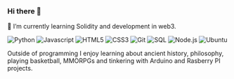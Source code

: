 ### Hi there 👋

🌱 I’m currently learning Solidity and development in web3.

![Python](https://camo.githubusercontent.com/12c0f610a4debf3584110dca32db54c05d308d85418eea2b7efa7cd9f1b5e901/68747470733a2f2f696d672e736869656c64732e696f2f62616467652f2d507974686f6e2d3233323732413f7374796c653d666c6174266c6f676f3d707974686f6e)
![Javascript](https://camo.githubusercontent.com/8ba08560034b26913f7aec76e4a82c3743c60c48dcb2dba7cd79ea8e1e3456cc/68747470733a2f2f696d672e736869656c64732e696f2f62616467652f2d4a6176615363726970742d3233323732413f7374796c653d666c6174266c6f676f3d6a617661736372697074)
![HTML5](https://camo.githubusercontent.com/b85b92df7aab898f7353bca63f0003312239d147c9e584761b6e79a3176899b7/68747470733a2f2f696d672e736869656c64732e696f2f62616467652f2d48544d4c352d3233323732413f7374796c653d666c6174266c6f676f3d68746d6c35)
![CSS3](https://camo.githubusercontent.com/94e70ab07d6209cef41f1821f341063e8d5996c7e7e322e51e4c9b5917919cdd/68747470733a2f2f696d672e736869656c64732e696f2f62616467652f2d435353332d3233323732413f7374796c653d666c6174266c6f676f3d63737333)
![Git](https://camo.githubusercontent.com/44b83b8bd8b0fcb263dff38b1205d097530c2d0c9040c7b46e1e1fd73ecb9779/68747470733a2f2f696d672e736869656c64732e696f2f62616467652f2d4769742d3233323732413f7374796c653d666c6174266c6f676f3d676974)
![SQL](https://camo.githubusercontent.com/5f6cc3f01a25e8ca60f400c593d096f97d7cb2a5796a07b69207910bce94ce4b/68747470733a2f2f696d672e736869656c64732e696f2f62616467652f2d53514c2d3233323732413f7374796c653d666c6174266c6f676f3d706f737467726573716c)
![Node.js](https://camo.githubusercontent.com/afa443c9dfa59c8ad8886143c2c68b493b83d0283cd73155258ceab45765f0c9/68747470733a2f2f696d672e736869656c64732e696f2f62616467652f2d4e6f64652e6a732d3233323732413f7374796c653d666c6174266c6f676f3d6e6f64652e6a73)
![Ubuntu](https://camo.githubusercontent.com/9216676181798580afba72790d8bc8c291699403b8db31f24486a052ef06202e/68747470733a2f2f696d672e736869656c64732e696f2f62616467652f2d5562756e74752d3233323732413f7374796c653d666c6174266c6f676f3d7562756e7475)

Outside of programming I enjoy learning about ancient history, philosophy, playing basketball, MMORPGs and tinkering with Arduino and Rasberry PI projects.
